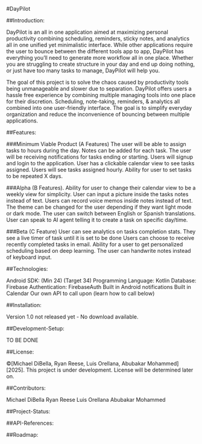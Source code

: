 #DayPilot



##Introduction:

DayPilot is an all in one application aimed at maximizing personal productivity combining scheduling, reminders, sticky notes, and analytics all in one unified yet minimalistic interface. While other applications require the user to bounce between the different tools app to app, DayPilot has everything you’ll need to generate more workflow all in one place. Whether you are struggling to create structure in your day and end up doing nothing, or just have too many tasks to manage, DayPilot will help you. 

The goal of this project is to solve the chaos caused by productivity tools being unmanageable and slower due to separation. DayPilot offers users a hassle free experience by combining multiple managing tools into one place for their discretion. Scheduling, note-taking, reminders, & analytics all combined into one user-friendly interface. The goal is to simplify everyday organization and reduce the inconvenience of bouncing between multiple applications.

##Features:

###Minimum Viable Product (A Features)
The user will be able to assign tasks to hours during the day.
Notes can be added for each task.
The user will be receiving notifications for tasks ending or starting.
Users will signup and login to the application.
User has a clickable calendar view to see tasks assigned.
Users will see tasks assigned hourly.
Ability for user to set tasks to be repeated X days.

###Alpha (B Features).
Ability for user to change their calendar view to be a weekly view for simplicity.
User can input a picture inside the tasks notes instead of text.
Users can record voice memos inside notes instead of text.
The theme can be changed for the user depending if they want light mode or dark mode.
The user can switch between English or Spanish translations.
User can speak to AI agent telling it to create a task on specific day/time.

###Beta  (C Feature)
User can see analytics on tasks completion stats.
They see a live timer of task until it is set to be done
Users can choose to receive recently completed tasks in email.
Ability for a user to get personalized scheduling based on deep learning.
The user can handwrite notes instead of keyboard input.  


##Technologies:

Android SDK: (Min 24) (Target 34)
Programming Language: Kotlin
Database: Firebase
Authentication: FirebaseAuth
Built in Android notifications
Built in Calendar
Our own API to call upon (learn how to call below)

##Installation:

Version 1.0 not released yet - No download available.

##Development-Setup:

TO BE DONE

##License:

©[Michael DiBella, Ryan Reese, Luis Orellana, Abubakar Mohammed] [2025]. This project is under development. License will be determined later on.

##Contributors:

Michael DiBella
Ryan Reese
Luis Orellana
Abubakar Mohammed

##Project-Status:



##API-References:



##Roadmap:



